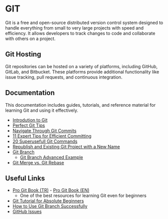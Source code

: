 # GIT

Git is a free and open-source distributed version control system designed to handle everything from small to very large projects with speed and efficiency. It allows developers to track changes to code and collaborate with others on a project.

## Git Hosting

Git repositories can be hosted on a variety of platforms, including GitHub, GitLab, and Bitbucket. These platforms provide additional functionality like issue tracking, pull requests, and continuous integration.

## Documentation

This documentation includes guides, tutorials, and reference material for learning Git and using it effectively.

- [Introdution to Git](./git.md)
- [Perfect Git Tips](./git.tips.md)
- [Navigate Through Git Commits](./navigate.through.git.commits.md)
- [11 Expert Tips for Efficient Committing](./expert.tips.for.efficient.committing.md)
- [20 Superusefull Git Commands](./super.useful.20.git.commands.md)
- [Republish and Existing Git Project with a New Name](./republish.git.project.with.newname.md)
- [Git Branch](./git.branch.md)
  - [Git Branch Advanced Example](./git.branch.advanced.md)
- [Git Merge vs. Git Rebase](./git.merge.vs.rebase.md)

## Useful Links

- [Pro Git Book (TR)](https://git-scm.com/book/tr/v2) - [Pro Git Book (EN)](https://git-scm.com/book/en/v2)
  - One of the best resources for learning Git even for beginners
- [Git Tutorial for Absolute Beginners](https://www.youtube.com/watch?v=CvUiKWv2-C0)
- [How to Use Git Branch Successfully](https://medium.com/@muratcanbur/ba%C5%9Far%C4%B1l%C4%B1-bir-git-branch-modeli-nas%C4%B1l-olu%C5%9Fturulur-e026e5cc24c2)
- [GitHub Issues](https://medium.com/@noteCe/5-github-g%C3%B6rev-y%C3%B6netimi-i%CC%87ssues-ve-organizasyon-1277ef74b409)
